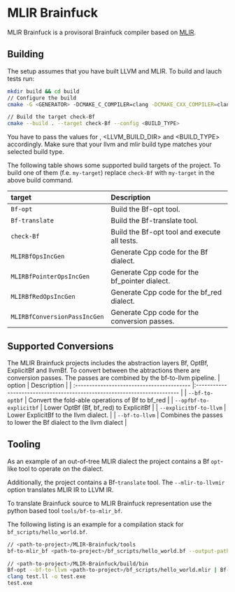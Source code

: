 # MLIR Brainfuck
MLIR Brainfuck is a provisoral Brainfuck compiler based on [MLIR](https://mlir.llvm.org/).

## Building 

The setup assumes that you have built LLVM and MLIR. To build and lauch tests run:

```sh
mkdir build && cd build
// Configure the build
cmake -G <GENERATOR> -DCMAKE_C_COMPILER=clang -DCMAKE_CXX_COMPILER=clang++ .. -DLLVM_EXTERNAL_LIT=<LLVM_BUILD_DIR>/bin/llvm-lit -DCMAKE_BUILD_TYPE=<BUILD_TYPE>

// Build the target check-Bf
cmake --build . --target check-Bf --config <BUILD_TYPE>
```

You have to pass the values for <GENERATOR>, <LLVM_BUILD_DIR> and <BUILD_TYPE> accordingly.
Make sure that your llvm and mlir build type matches your selected build type. 

The following table shows some supported build targets of the project. To build one of them (f.e. `my-target`) replace `check-Bf`
with `my-target` in the above build command. 

| target                                     | Description                                                              |
| :----------------------------------------- |:------------------------------------------------------------------------ |
| `Bf-opt`                                   | Build the Bf-opt tool.                                                   |
| `Bf-translate`                             | Build the Bf-translate tool.                                             |
| `check-Bf`                                 | Build the Bf-opt tool and execute all tests.                             |
| `MLIRBfOpsIncGen`                          | Generate Cpp code for the Bf dialect.                                    |
| `MLIRBfPointerOpsIncGen`                   | Generate Cpp code for the bf_pointer dialect.                            |
| `MLIRBfRedOpsIncGen`                       | Generate Cpp code for the bf_red dialect.                                |
| `MLIRBfConversionPassIncGen`               | Generate Cpp code for the conversion passes.                             |


## Supported Conversions

The MLIR Brainfuck projects includes the abstraction layers Bf, OptBf, ExplicitBf and llvmBf. To convert between the abtractions 
there are conversion passes. The passes are combined by the bf-to-llvm pipeline.
| option                                     | Description                                                              |
| :----------------------------------------- |:------------------------------------------------------------------------ |
| `--bf-to-optbf`                            | Convert the fold-able operations of Bf to bf_red                         |
| `--opfbf-to-explicitbf`                    | Lower OptBf (Bf, bf_red) to ExplicitBf                                   |
| `--explicitbf-to-llvm`                     | Lower ExplicitBf to the llvm dialect.                                    |
| `--bf-to-llvm`                             | Combines the passes to lower the Bf dialect to the llvm dialect          |


## Tooling

As an example of an out-of-tree MLIR dialect the project contains a Bf `opt`-like tool to operate on the dialect.

Additionally, the project contains a Bf-`translate` tool. The `--mlir-to-llvmir` option translates MLIR IR to LLVM IR.

To translate Brainfuck source to MLIR Brainfuck representation use the python based tool `tools/bf-to-mlir_bf`.

The following listing is an example for a compilation stack for `bf_scripts/hello_world.bf`. 
```sh
// <path-to-project>/MLIR-Brainfuck/tools
bf-to-mlir_bf <path-to-project>/bf_scripts/hello_world.bf --output-path=""

// <path-to-project>/MLIR-Brainfuck/build/bin
Bf-opt --bf-to-llvm <path-to-project>/bf_scripts/hello_world.mlir | Bf-translate --mlir-tollvmir > test.ll
clang test.ll -o test.exe
test.exe 
```